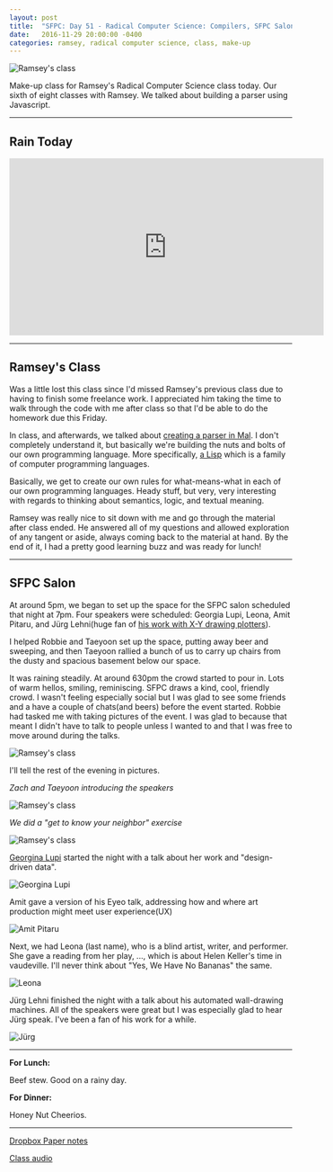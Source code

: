```yaml
---
layout: post
title:  "SFPC: Day 51 - Radical Computer Science: Compilers, SFPC Salon"
date:   2016-11-29 20:00:00 -0400
categories: ramsey, radical computer science, class, make-up
---
```


![Ramsey's class](/images/IMG_6592.jpg)

Make-up class for Ramsey's Radical Computer Science class today. Our sixth of eight classes with Ramsey. We talked about building a parser using Javascript.

-----

<h2>Rain Today</h2>

<iframe width="560" height="315" src="https://www.youtube.com/embed/f0A1NuXZh7A?rel=0" frameborder="0" ></iframe>

-----

<h2>Ramsey's Class</h2>

Was a little lost this class since I'd missed Ramsey's previous class due to having to finish some freelance work. I appreciated him taking the time to walk through the code with me after class so that I'd be able to do the homework due this Friday.

In class, and afterwards, we talked about [creating a parser in Mal](https://github.com/kanaka/mal). I don't completely understand it, but basically we're building the nuts and bolts of our own programming language. More specifically, [a Lisp](https://en.wikipedia.org/wiki/Lisp_(programming_language)) which is a family of computer programming languages.

Basically, we get to create our own rules for what-means-what in each of our own programming languages. Heady stuff, but very, very interesting with regards to thinking about semantics, logic, and textual meaning.

Ramsey was really nice to sit down with me and go through the material after class ended. He answered all of my questions and allowed exploration of any tangent or aside, always coming back to the material at hand. By the end of it, I had a pretty good learning buzz and was ready for lunch!

-----

<h2>SFPC Salon</h2>

At around 5pm, we began to set up the space for the SFPC salon scheduled that night at 7pm. Four speakers were scheduled: Georgia Lupi, Leona, Amit Pitaru, and Jürg Lehni(huge fan of [his work with X-Y drawing plotters](http://juerglehni.com/)).

I helped Robbie and Taeyoon set up the space, putting away beer and sweeping, and then Taeyoon rallied a bunch of us to carry up chairs from the dusty and spacious basement below our space.

It was raining steadily. At around 630pm the crowd started to pour in. Lots of warm hellos, smiling, reminiscing. SFPC draws a kind, cool, friendly crowd. I wasn't feeling especially social but I was glad to see some friends and a have a couple of chats(and beers) before the event started. Robbie had tasked me with taking pictures of the event. I was glad to because that meant I didn't have to talk to people unless I wanted to and that I was free to move around during the talks.

![Ramsey's class](/images/11292016_SFPCFallSalon2016_1.JPG)

I'll tell the rest of the evening in pictures.

*Zach and Taeyoon introducing the speakers*

![Ramsey's class](/images/11292016_SFPCFallSalon2016_5.JPG)

*We did a "get to know your neighbor" exercise*

![Ramsey's class](/images/11292016_SFPCFallSalon2016_7.JPG)

[Georgina Lupi]() started the night with a talk about her work and "design-driven data".

![Georgina Lupi](/images/11292016_SFPCFallSalon2016_11.JPG)

Amit gave a version of his Eyeo talk, addressing how and where art production might meet user experience(UX)

![Amit Pitaru](/images/11292016_SFPCFallSalon2016_11.JPG)

Next, we had Leona (last name), who is a blind artist, writer, and performer. She gave a reading from her play, ..., which is about Helen Keller's time in vaudeville. I'll never think about "Yes, We Have No Bananas" the same.

![Leona](/images/11292016_SFPCFallSalon2016_20.JPG)

Jürg Lehni finished the night with a talk about his automated wall-drawing machines. All of the speakers were great but I was especially glad to hear Jürg speak. I've been a fan of his work for a while.

![Jürg](/images/11292016_SFPCFallSalon2016_14.JPG)

-----

**For Lunch:**

Beef stew. Good on a rainy day.

**For Dinner:**

Honey Nut Cheerios.

-----

[Dropbox Paper notes](https://paper.dropbox.com/doc/Ramsey-Radical-Computer-Science-6-zV9HQE7wt4PtIE3Ux7lPx)

[Class audio](https://drive.google.com/file/d/0B032dop_WshkV1o3NmViSmNGQzg/view?usp=sharing)
